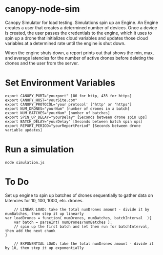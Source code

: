 # canopy-node-sim
Canopy Simulator for load testing.
Simulations spin up an Engine. An Engine creates a user that creates a determined number of devices.  Once a device is created, the user passes the credentials to the engine, which it uses to spin up a drone that initializes cloud variables and updates those cloud variables at a determined rate until the engine is shut down.

When the engine shuts down, a report prints out that shows the min, max, and average latencies for the number of active drones before deleting the drones and the user from the server. 

# Set Environment Variables
```
export CANOPY_PORT="yourport" [80 for http, 433 for https]
export CANOPY_HOST="yourSite.com"
export CANOPY_PROTOCOL='your protocol' ['http' or 'https']
export NUM_DRONES="yourNum" [number of drones in a batch]
export NUM_BATCHES="yourNum" [number of batches]
export SPIN_UP_DELAY="yourDelay" [Seconds between drone spin ups]
export BATCH_DELAY="yourDelay" [Seconds between batch spin ups]
export REPORT_PERIOD="yourReportPeriod" [Seconds between drone variable updates]
```

# Run a simulation 
```
node simulation.js
```
# To Do

Set up engine to spin up batches of drones sequentially to gather data on latencies for 10, 100, 1000, etc. drones.


```
	// LINEAR LOAD: take the total numDrones amount - divide it by numBatches, then step it up linearly
var loadDrones = function( numDrones, numBatches, batchInterval  ){
	var batch = parseInt( numDrones/numBatches );
	// spin up the first batch and let them run for batchInterval, then add the next chunk
}	

	// EXPONENTIAL LOAD: take the total numDrones amount - divide it by 10, then step it up exponentially
```
